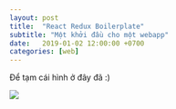 ```yaml
---
layout: post
title:  "React Redux Boilerplate"
subtitle: "Một khởi đầu cho một webapp"
date:   2019-01-02 12:00:00 +0700
categories: [web]
---
```


Để tạm cái hình ở đây đã :)

![](https://cdn-images-1.medium.com/max/1200/1*EdiFUfbTNmk_IxFDNqokqg.png)